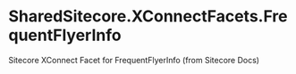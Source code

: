 # SharedSitecore.XConnectFacets.FrequentFlyerInfo
Sitecore XConnect Facet for FrequentFlyerInfo (from Sitecore Docs)
